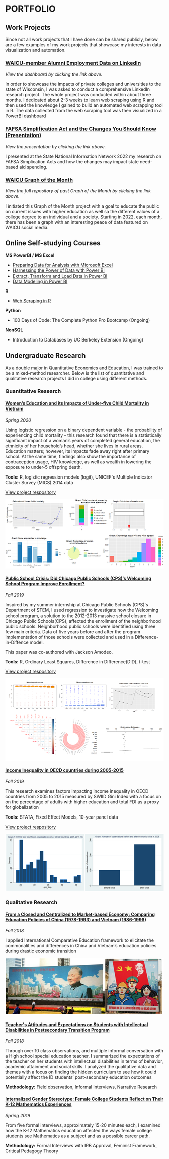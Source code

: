 # PORTFOLIO
## Work Projects
Since not all work projects that I have done can be shared publicly, below are a few examples of my work projects that showcase my interests in data visualization and automation.

### [WAICU-member Alumni Employment Data on LinkedIn](https://www.wisconsinsprivatecolleges.org/waicu-alumni-employment-data/)
_View the dashboard by clicking the link above._

In order to showcase the impacts of private colleges and universities to the state of Wisconsin, I was asked to conduct a comprehensive LinkedIn research project. The whole project was conducted within about three months. I dedicated about 2-3 weeks to learn web scraping using R and then used the knowledge I gained to build an automated web scrapping tool in R. The data collected from the web scraping tool was then visualized in a PowerBI dashboard 

### [FAFSA Simplification Act and the Changes You Should Know (Presentation)](https://drive.google.com/file/d/1TlIsSyGL6JZ1zUQ3yJmWPlpCrEwJ0iws/view?usp=sharing)
_View the presentation by clicking the link above._

I presented at the State National Information Network 2022 my research on FAFSA Simplication Acts and how the changes may impact state need-based aid spending. 

### [WAICU Graph of the Month](https://public.tableau.com/app/profile/waicu/vizzes)
_View the full repository of past Graph of the Month by clicking the link above._

I initiated this Graph of the Month project with a goal to educate the public on current issues with higher education as well sa the different values of a college degree to an individual and a society. Starting in 2022, each month, there has been a graph with an interesting peace of data featured on WAICU social media.

## Online Self-studying Courses
**MS PowerBI / MS Excel**
  - [Preparing Data for Analysis with Microsoft Excel](https://coursera.org/share/ead3a3a100e770970d45c29fe05c3190)
  - [Harnessing the Power of Data with Power BI](https://coursera.org/share/d19325d1354e992027bd2279cf3b6248)
  - [Extract, Transform and Load Data in Power BI](https://coursera.org/share/d3bd31949aad2775982b4ae6e862fdfc)
  - [Data Modeling in Power BI](https://coursera.org/share/0b9fe5fdcad83f51e203e978888f891c)

**R**
  - [Web Scraping in R](https://www.datacamp.com/statement-of-accomplishment/course/97cc8fe1f68914b4a3621d5eed1daac69cae061d?raw=1)

**Python**
  - 100 Days of Code: The Complete Python Pro Bootcamp (Ongoing) 

**NonSQL**
  - Introduction to Databases by UC Berkeley Extension (Ongoing)

## Undergraduate Research

As a double major in Quantitative Economics and Education, I was trained to be a mixed-method researcher. Below is the list of quantitative and qualitative research projects I did in college using different methods.

### Quantitative Research
#### [Women’s Education and its Impacts of Under-five Child Mortality in Vietnam](https://github.com/lelacelia/honors-thesis-U5Mortality/blob/main/Honors%20Thesis%20-%20U5%20Child%20Mortality.pdf)

_Spring 2020_

Using logistic regression on a binary dependent variable - the probability of experiencing child mortality - this research found that there is a statistically significant impact of a woman’s years of completed general education, the ethnicity of her household’s head, whether she lives in rural areas. Education matters; however, its impacts fade away right after primary school. At the same time, findings also show the importance of contraception usage, HIV knowledge, as well as wealth in lowering the exposure to under-5 offspring death.

**Tools:** R, logistic regression models (logit), UNICEF's Multiple Indicator Cluster Survey (MICS) 2014 data

<a href = "https://github.com/lelacelia/honors-thesis-U5Mortality/tree/main">View project respository</a>

<img src='/Quant2-Honors Thesis.png'/>

#### [Public School Crisis: Did Chicago Public Schools (CPS)’s Welcoming School Program Improve Enrollment?](https://github.com/lelacelia/ECON380-CPS-Welcoming-School/blob/main/Senior%20Sem%20-%20CPS%20Welcoming%20School.pdf)
_Fall 2019_

Inspired by my summer internship at Chicago Public Schools (CPS)'s Department of STEM, I used regression to investigate how the Welcoming school program, a solution to the 2012-2013 massive school closure in Chicago Public Schools(CPS), affected the enrollment of the neighborhood public schools. Neighborhood public schools were identified using three few main criteria. Data of five years before and after the program implementation of those schools were collected and used in a Difference-in-Diffence model.

This paper was co-authored with Jackson Amodeo.

**Tools:** R, Ordinary Least Squares, Difference in Difference(DID), t-test

<a href = "https://github.com/lelacelia/ECON380-CPS-Welcoming-School">View project respository</a>

<img src='/Quant1-Senior Sem.png'/>

#### [Income Inequality in OECD countries during 2005-2015](https://github.com/lelacelia/ECON303-income-inequal/tree/main)
_Fall 2019_

This research examines factors impacting income inequality in OECD countries from 2005 to 2015 measured by SWIID Gini Index with a focus on on the percentage of adults with higher education and total FDI as a proxy for globalization

**Tools:** STATA, Fixed Effect Models, 10-year panel data

<a href = "https://github.com/lelacelia/ECON303-income-inequal">View project respository</a>

<img src='/Quant3 - Econometrics-Income Inequal.png'/>


### Qualitative Research
#### [From a Closed and Centralized to Market-based Economy: Comparing Education Policies of China (1978-1993) and Vietnam (1986-1996)](https://drive.google.com/file/d/13oncKa1TF-2yxKwX3f7b_fRsjm5Ou7wH/view?usp=sharing)
_Fall 2018_

I applied International Comparative Education framework to elicitate the commonalities and differences in China and Vietnam’s education policies during drastic economic transition

<img src='/Quali Project1 - China vs VN.png'/>


#### [Teacher's Attitudes and Expectations on Students with Intellectual Disabilities in Postsecondary Transition Program](https://drive.google.com/file/d/1jgzB8fgwNl2WCucr3PS45gNWDCANZMuE/view?usp=sharing)
_Fall 2018_

Through over 10 class observations, and multiple informal conversation with a High school special education teacher, I summarized the expectations of the teacher on her students with intellectual disabilities in terms of behavior, academic attainment and social skills. I analyzed the qualitative data and themes with a focus on finding the hidden curriculum to see how it could potentially affect the ID students’ post-secondary education outcomes

**Methodology:** Field observation, Informal Interviews, Narrative Research

#### [Internalized Gender Stereotype: Female College Students Reflect on Their K-12 Mathematics Experiences](https://drive.google.com/file/d/1nPEkeowJ3OvXJ9SZU2EEpEaITSrQRqdd/view?usp=sharing)
_Spring 2019_

From five formal interviews, approximately 15-20 minutes each, I examined how the K-12 Mathematics education affected the ways female college students see Mathematics as a subject and as a possible career path.

**Methodology:** Formal Interviews with IRB Approval, Feminist Framework, Critical Pedagogy Theory
